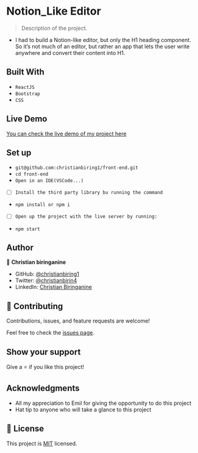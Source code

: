 # Notion_Like Editor

> Description of the project.

- I had to build a Notion-like editor, but only the H1 heading component. So it’s not much of an editor, but rather an app that lets the user write anywhere and convert their content into H1.

## Built With

- `ReactJS`
- `Bootstrap`
- `CSS`

## Live Demo

[You can check the live demo of my project here](https://christianbiring1.github.io/Awesome_books/)

## Set up

- `git@github.com:christianbiring1/front-end.git`
- `cd front-end`
- `Open in an IDE(VSCode...)`
- [ ] `Install the third party library bu running the command`
- `npm install or npm i`
- [ ] `Open up the project with the live server by running:`
- `npm start`

## Author

👤 **Christian biringanine**

- GitHub: [@christianbiring1](https://github.com/christianbiring1)
- Twitter: [@christianbirin4](https://twitter.com/christianbirin4)
- LinkedIn: [Christian Biringanine](https://linkedin.com/in/christian-biringanine/)

## 🤝 Contributing

Contributions, issues, and feature requests are welcome!

Feel free to check the [issues page](https://github.com/christianbiring1/front-end/issues).

## Show your support

Give a ⭐️ if you like this project!

## Acknowledgments

- All my appreciation to Emil for giving the opportunity to do this project
- Hat tip to anyone who will take a glance to this project

## 📝 License

This project is [MIT](./MIT.md) licensed.
